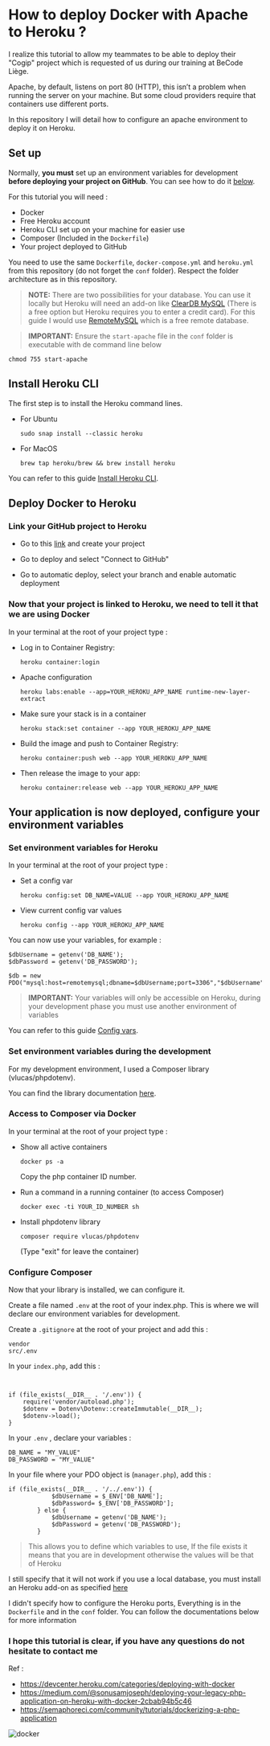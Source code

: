 # How to deploy Docker with Apache to Heroku ?

I realize this tutorial to allow my teammates to be able to deploy their "Cogip" project which is requested of us during our training at BeCode Liège.

Apache, by default, listens on port 80 (HTTP), this isn’t a problem when running the server on your machine. But some cloud providers require that containers use different ports.

In this repository I will detail how to configure an apache environment to deploy it on Heroku.


## Set up

Normally, **you must** set up an environment variables for development **before deploying your project on GitHub**.
You can see how to do it [below](https://github.com/Maxime-Bott/how_to_deploy_docker_apache_to_heroku/blob/main/README.md#set-environment-variables-during-the-development).

For this tutorial you will need :
- Docker
- Free Heroku account
- Heroku CLI set up on your machine for easier use
- Composer (Included in the ``Dockerfile``)
- Your project deployed to GitHub

You need to use the same `Dockerfile`, `docker-compose.yml` and `heroku.yml` from this repository (do not forget the `conf` folder).
Respect the folder architecture as in this repository.

> **NOTE:** There are two possibilities for your database. You can use it locally but Heroku will need an add-on like [ClearDB MySQL](https://devcenter.heroku.com/articles/cleardb) (There is a free option but Heroku requires you to enter a credit card). For this guide I would use [RemoteMySQL](https://remotemysql.com/) which is a free remote database.

> **IMPORTANT:** Ensure the ``start-apache`` file in the `conf` folder is executable with de command line below 
```
chmod 755 start-apache
```


## Install Heroku CLI

The first step is to install the Heroku command lines.

- For Ubuntu
    ```
    sudo snap install --classic heroku
    ```
- For MacOS
    ```
    brew tap heroku/brew && brew install heroku
    ```

You can refer to this guide [Install Heroku CLI](https://devcenter.heroku.com/articles/heroku-cli).



## Deploy Docker to Heroku

### Link your GitHub project to Heroku

- Go to this [link](https://dashboard.heroku.com/new-app) and create your project

- Go to deploy and select "Connect to GitHub"

- Go to automatic deploy, select your branch and enable automatic deployment

### Now that your project is linked to Heroku, we need to tell it that we are using Docker


In your terminal at the root of your project type :
- Log in to Container Registry:
    ```
    heroku container:login
    ```

- Apache configuration
    ```
    heroku labs:enable --app=YOUR_HEROKU_APP_NAME runtime-new-layer-extract
    ```

- Make sure your stack is in a container
    ```
    heroku stack:set container --app YOUR_HEROKU_APP_NAME
    ```
- Build the image and push to Container Registry:
    ```
    heroku container:push web --app YOUR_HEROKU_APP_NAME
    ```

- Then release the image to your app:
    ```
    heroku container:release web --app YOUR_HEROKU_APP_NAME
    ```

## Your application is now deployed, configure your environment variables

### Set environment variables for Heroku

In your terminal at the root of your project type :
- Set a config var 
    ```
    heroku config:set DB_NAME=VALUE --app YOUR_HEROKU_APP_NAME
    ```

- View current config var values
    ```
    heroku config --app YOUR_HEROKU_APP_NAME
    ```

You can now use your variables, for example : 

```
$dbUsername = getenv('DB_NAME');
$dbPassword = getenv('DB_PASSWORD');

$db = new PDO("mysql:host=remotemysql;dbname=$dbUsername;port=3306","$dbUsername","$dbPassword");
```
>**IMPORTANT:** Your variables will only be accessible on Heroku, during your development phase you must use another environment of variables

You can refer to this guide [Config vars](https://devcenter.heroku.com/articles/config-vars).

### Set environment variables during the development


For my development environment, I used a Composer library (vlucas/phpdotenv).

You can find the library documentation [here](https://github.com/vlucas/phpdotenv).

### Access to Composer via Docker

In your terminal at the root of your project type :

- Show all active containers
    ```
    docker ps -a
    ```
    Copy the php container ID number.

- Run a command in a running container (to access Composer)
    ```
    docker exec -ti YOUR_ID_NUMBER sh
    ```

- Install phpdotenv library
    ```
    composer require vlucas/phpdotenv
    ```
    (Type "exit" for leave the container)

### Configure Composer

Now that your library is installed, we can configure it.

Create a file named `.env` at the root of your index.php. This is where we will declare our environment variables for development.

Create a `.gitignore` at the root of your project and add this :
```
vendor
src/.env
```

In your `index.php`, add this : 
```


if (file_exists(__DIR__ . '/.env')) {
    require('vendor/autoload.php');
    $dotenv = Dotenv\Dotenv::createImmutable(__DIR__);
    $dotenv->load();
}
```

In your `.env` , declare your variables : 

```
DB_NAME = "MY_VALUE"
DB_PASSWORD = "MY_VALUE"
```

In your file where your PDO object is (`manager.php`), add this : 

```
if (file_exists(__DIR__ . '/../.env')) {
            $dbUsername = $_ENV['DB_NAME'];
            $dbPassword= $_ENV['DB_PASSWORD'];
        } else {
            $dbUsername = getenv('DB_NAME');
            $dbPassword = getenv('DB_PASSWORD');
        }
```
> This allows you to define which variables to use,
If the file exists it means that you are in development otherwise the values will be that of Heroku

I still specify that it will not work if you use a local database, you must install an Heroku add-on as specified [here](https://github.com/Maxime-Bott/how_to_deploy_docker_apache_to_heroku#set-up)

I didn't specify how to configure the Heroku ports, Everything is in the `Dockerfile` and in the `conf` folder. You can follow the documentations below for more information



### I hope this tutorial is clear, if you have any questions do not hesitate to contact me

Ref :
- https://devcenter.heroku.com/categories/deploying-with-docker
- https://medium.com/@sonusamjoseph/deploying-your-legacy-php-application-on-heroku-with-docker-2cbab94b5c46
- https://semaphoreci.com/community/tutorials/dockerizing-a-php-application

![docker](docker.gif)
